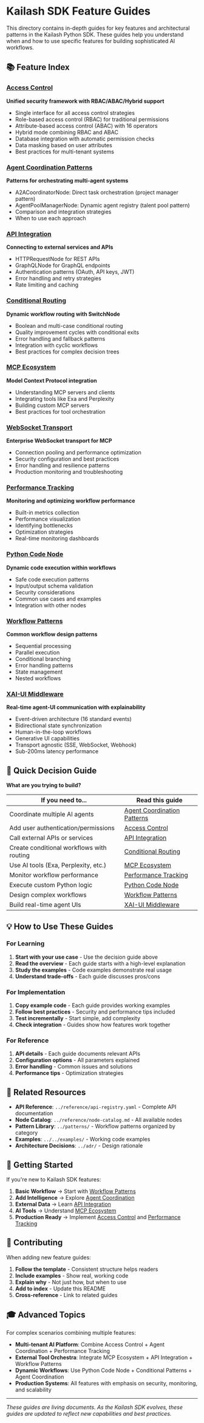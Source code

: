 # Kailash SDK Feature Guides

This directory contains in-depth guides for key features and architectural patterns in the Kailash Python SDK. These guides help you understand when and how to use specific features for building sophisticated AI workflows.

## 📚 Feature Index

### [Access Control](./access_control.md)
**Unified security framework with RBAC/ABAC/Hybrid support**
- Single interface for all access control strategies
- Role-based access control (RBAC) for traditional permissions
- Attribute-based access control (ABAC) with 16 operators
- Hybrid mode combining RBAC and ABAC
- Database integration with automatic permission checks
- Data masking based on user attributes
- Best practices for multi-tenant systems

### [Agent Coordination Patterns](./agent_coordination_patterns.md)
**Patterns for orchestrating multi-agent systems**
- A2ACoordinatorNode: Direct task orchestration (project manager pattern)
- AgentPoolManagerNode: Dynamic agent registry (talent pool pattern)
- Comparison and integration strategies
- When to use each approach

### [API Integration](./api_integration.md)
**Connecting to external services and APIs**
- HTTPRequestNode for REST APIs
- GraphQLNode for GraphQL endpoints
- Authentication patterns (OAuth, API keys, JWT)
- Error handling and retry strategies
- Rate limiting and caching

### [Conditional Routing](./conditional_routing.md)
**Dynamic workflow routing with SwitchNode**
- Boolean and multi-case conditional routing
- Quality improvement cycles with conditional exits
- Error handling and fallback patterns
- Integration with cyclic workflows
- Best practices for complex decision trees

### [MCP Ecosystem](./mcp_ecosystem.md)
**Model Context Protocol integration**
- Understanding MCP servers and clients
- Integrating tools like Exa and Perplexity
- Building custom MCP servers
- Best practices for tool orchestration

### [WebSocket Transport](./websocket-transport.md)
**Enterprise WebSocket transport for MCP**
- Connection pooling and performance optimization
- Security configuration and best practices
- Error handling and resilience patterns
- Production monitoring and troubleshooting

### [Performance Tracking](./performance_tracking.md)
**Monitoring and optimizing workflow performance**
- Built-in metrics collection
- Performance visualization
- Identifying bottlenecks
- Optimization strategies
- Real-time monitoring dashboards

### [Python Code Node](./python_code_node.md)
**Dynamic code execution within workflows**
- Safe code execution patterns
- Input/output schema validation
- Security considerations
- Common use cases and examples
- Integration with other nodes

### [Workflow Patterns](./workflow_pattern.md)
**Common workflow design patterns**
- Sequential processing
- Parallel execution
- Conditional branching
- Error handling patterns
- State management
- Nested workflows

### [XAI-UI Middleware](./xai_ui_middleware.md)
**Real-time agent-UI communication with explainability**
- Event-driven architecture (16 standard events)
- Bidirectional state synchronization
- Human-in-the-loop workflows
- Generative UI capabilities
- Transport agnostic (SSE, WebSocket, Webhook)
- Sub-200ms latency performance

## 🎯 Quick Decision Guide

**What are you trying to build?**

| If you need to... | Read this guide |
|-------------------|-----------------|
| Coordinate multiple AI agents | [Agent Coordination Patterns](./agent_coordination_patterns.md) |
| Add user authentication/permissions | [Access Control](./access_control.md) |
| Call external APIs or services | [API Integration](./api_integration.md) |
| Create conditional workflows with routing | [Conditional Routing](./conditional_routing.md) |
| Use AI tools (Exa, Perplexity, etc.) | [MCP Ecosystem](./mcp_ecosystem.md) |
| Monitor workflow performance | [Performance Tracking](./performance_tracking.md) |
| Execute custom Python logic | [Python Code Node](./python_code_node.md) |
| Design complex workflows | [Workflow Patterns](./workflow_pattern.md) |
| Build real-time agent UIs | [XAI-UI Middleware](./xai_ui_middleware.md) |

## 💡 How to Use These Guides

### For Learning
1. **Start with your use case** - Use the decision guide above
2. **Read the overview** - Each guide starts with a high-level explanation
3. **Study the examples** - Code examples demonstrate real usage
4. **Understand trade-offs** - Each guide discusses pros/cons

### For Implementation
1. **Copy example code** - Each guide provides working examples
2. **Follow best practices** - Security and performance tips included
3. **Test incrementally** - Start simple, add complexity
4. **Check integration** - Guides show how features work together

### For Reference
1. **API details** - Each guide documents relevant APIs
2. **Configuration options** - All parameters explained
3. **Error handling** - Common issues and solutions
4. **Performance tips** - Optimization strategies

## 🔗 Related Resources

- **API Reference**: `../reference/api-registry.yaml` - Complete API documentation
- **Node Catalog**: `../reference/node-catalog.md` - All available nodes
- **Pattern Library**: `../patterns/` - Workflow patterns organized by category
- **Examples**: `../../examples/` - Working code examples
- **Architecture Decisions**: `../adr/` - Design rationale

## 🚀 Getting Started

If you're new to Kailash SDK features:

1. **Basic Workflow** → Start with [Workflow Patterns](./workflow_pattern.md)
2. **Add Intelligence** → Explore [Agent Coordination](./agent_coordination_patterns.md)
3. **External Data** → Learn [API Integration](./api_integration.md)
4. **AI Tools** → Understand [MCP Ecosystem](./mcp_ecosystem.md)
5. **Production Ready** → Implement [Access Control](./access_control.md) and [Performance Tracking](./performance_tracking.md)

## 📝 Contributing

When adding new feature guides:

1. **Follow the template** - Consistent structure helps readers
2. **Include examples** - Show real, working code
3. **Explain why** - Not just how, but when to use
4. **Add to index** - Update this README
5. **Cross-reference** - Link to related guides

## 🎓 Advanced Topics

For complex scenarios combining multiple features:

- **Multi-tenant AI Platform**: Combine Access Control + Agent Coordination + Performance Tracking
- **External Tool Orchestra**: Integrate MCP Ecosystem + API Integration + Workflow Patterns
- **Dynamic Workflows**: Use Python Code Node + Conditional Patterns + Agent Coordination
- **Production Systems**: All features with emphasis on security, monitoring, and scalability

---

*These guides are living documents. As the Kailash SDK evolves, these guides are updated to reflect new capabilities and best practices.*
